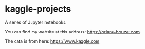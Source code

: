 # kaggle-projects
 A series of Jupyter notebooks.

You can find my website at this address: https://orlane-houzet.com

The data is from here: https://www.kaggle.com

